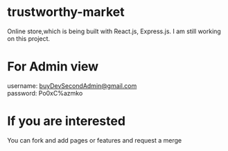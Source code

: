 # trustworthy-market
Online store,which is being built with React.js, Express.js. I am still working on this project.


# For Admin view
username: buyDevSecondAdmin@gmail.com <br />
password: Po0xC%azmko


# If you are interested
You can fork and add pages or features and request a merge
